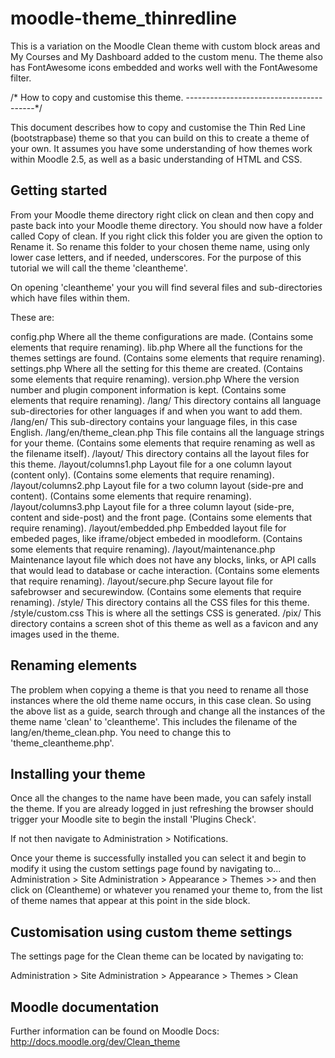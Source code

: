 # moodle-theme_thinredline
This is a variation on the Moodle Clean theme with custom block areas and My Courses and My Dashboard added to the custom menu.
The theme also has FontAwesome icons embedded and works well with the FontAwesome filter.

/* How to copy and customise this theme.
----------------------------------------*/

This document describes how to copy and customise the Thin Red Line (bootstrapbase) theme so that
you can build on this to create a theme of your own. It assumes you have some
understanding of how themes work within Moodle 2.5, as well as a basic understanding
of HTML and CSS.

Getting started
---------------

From your Moodle theme directory right click on clean and then copy and paste back
into your Moodle theme directory. You should now have a folder called Copy of clean.
If you right click this folder you are given the option to Rename it. So rename this
folder to your chosen theme name, using only lower case letters, and if needed,
underscores. For the purpose of this tutorial we will call the theme 'cleantheme'.

On opening 'cleantheme' your you will find several files and sub-directories which have
files within them.

These are:

config.php
    Where all the theme configurations are made.
    (Contains some elements that require renaming).
lib.php
    Where all the functions for the themes settings are found.
    (Contains some elements that require renaming).
settings.php
    Where all the setting for this theme are created.
    (Contains some elements that require renaming).
version.php
    Where the version number and plugin component information is kept.
    (Contains some elements that require renaming).
/lang/
    This directory contains all language sub-directories for other languages
    if and when you want to add them.
/lang/en/
    This sub-directory contains your language files, in this case English.
/lang/en/theme_clean.php
    This file contains all the language strings for your theme.
    (Contains some elements that require renaming as well as the filename itself).
/layout/
    This directory contains all the layout files for this theme.
/layout/columns1.php
    Layout file for a one column layout (content only).
    (Contains some elements that require renaming).
/layout/columns2.php
    Layout file for a two column layout (side-pre and content).
    (Contains some elements that require renaming).
/layout/columns3.php
    Layout file for a three column layout (side-pre, content and side-post) and the front page.
    (Contains some elements that require renaming).
/layout/embedded.php
    Embedded layout file for embeded pages, like iframe/object embeded in moodleform.
    (Contains some elements that require renaming).
/layout/maintenance.php
    Maintenance layout file which does not have any blocks, links, or API calls that would lead to database or cache interaction.
    (Contains some elements that require renaming).
/layout/secure.php
    Secure layout file for safebrowser and securewindow.
    (Contains some elements that require renaming).
/style/
    This directory contains all the CSS files for this theme.
/style/custom.css
    This is where all the settings CSS is generated.
/pix/
    This directory contains a screen shot of this theme as well as a favicon
    and any images used in the theme.

Renaming elements
-----------------

The problem when copying a theme is that you need to rename all those instances
where the old theme name occurs, in this case clean. So using the above list as
a guide, search through and change all the instances of the theme name
'clean' to 'cleantheme'. This includes the filename of the lang/en/theme_clean.php.
You need to change this to 'theme_cleantheme.php'.

Installing your theme
---------------------

Once all the changes to the name have been made, you can safely install the theme.
If you are already logged in just refreshing the browser should trigger your Moodle
site to begin the install 'Plugins Check'.

If not then navigate to Administration > Notifications.

Once your theme is successfully installed you can select it and begin to modify
it using the custom settings page found by navigating to...
Administration > Site Administration > Appearance > Themes >>
and then click on (Cleantheme) or whatever you renamed your theme to,
from the list of theme names that appear at this point in the side block.

Customisation using custom theme settings
-----------------------------------------

The settings page for the Clean theme can be located by navigating to:

Administration > Site Administration > Appearance > Themes > Clean

Moodle documentation
--------------------

Further information can be found on Moodle Docs: http://docs.moodle.org/dev/Clean_theme

